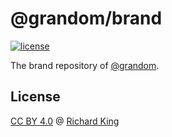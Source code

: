 # @grandom/brand

[![license](https://flat.badgen.net/badge/license/CC%20BY%204.0/blue)][url-license]

The brand repository of [@grandom][url-website].

## License

[CC BY 4.0][url-license] @ [Richard King][url-creator]

  <!--- References ============================================================================ -->

  <!--- URLs -->
  [url-website]: https://grandomlib.github.io
  [url-license]: http://creativecommons.org/licenses/by/4.0/
  [url-creator]: https://www.richrdkng.com
